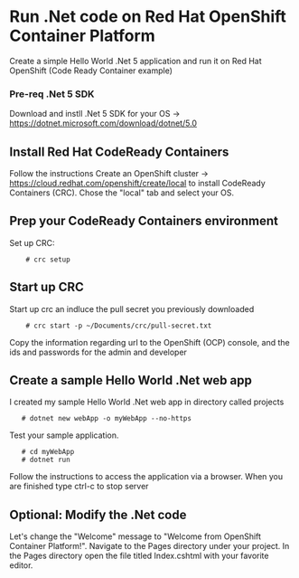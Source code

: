 # Run .Net code on Red Hat OpenShift Container Platform
Create a simple Hello World .Net 5 application and run it on Red Hat OpenShift (Code Ready Container example)

### Pre-req .Net 5 SDK
Download and instll .Net 5 SDK for your OS -> https://dotnet.microsoft.com/download/dotnet/5.0

## Install Red Hat CodeReady Containers
Follow the instructions Create an OpenShift cluster -> https://cloud.redhat.com/openshift/create/local to install CodeReady Containers (CRC). Chose the "local" tab and select your OS.

## Prep your CodeReady Containers environment
Set up CRC:
      
        # crc setup
        
## Start up CRC
Start up crc an indluce the pull secret you previously downloaded

        # crc start -p ~/Documents/crc/pull-secret.txt

Copy the information regarding url to the OpenShift (OCP) console, and the ids and passwords for the admin and developer

## Create a sample Hello World .Net web app
I created my sample Hello World .Net web app in directory called projects

       # dotnet new webApp -o myWebApp --no-https
       
Test your sample application.

       # cd myWebApp
       # dotnet run
       
Follow the instructions to access the application via a browser.   When you are finished type ctrl-c to stop server

## Optional: Modify the .Net code
Let's change the "Welcome" message to "Welcome from OpenShift Container Platform!".
Navigate to the Pages directory under your project.   In the Pages directory open the file titled Index.cshtml with your favorite editor.
